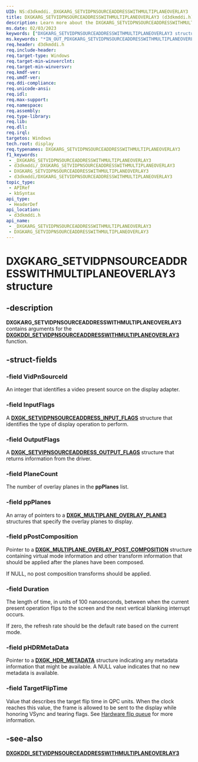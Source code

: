 ```yaml
---
UID: NS:d3dkmddi._DXGKARG_SETVIDPNSOURCEADDRESSWITHMULTIPLANEOVERLAY3
title: DXGKARG_SETVIDPNSOURCEADDRESSWITHMULTIPLANEOVERLAY3 (d3dkmddi.h)
description: Learn more about the DXGKARG_SETVIDPNSOURCEADDRESSWITHMULTIPLANEOVERLAY3 function.
ms.date: 02/03/2023
keywords: ["DXGKARG_SETVIDPNSOURCEADDRESSWITHMULTIPLANEOVERLAY3 structure"]
ms.keywords: "*IN_OUT_PDXGKARG_SETVIDPNSOURCEADDRESSWITHMULTIPLANEOVERLAY3, DXGKARG_SETVIDPNSOURCEADDRESSWITHMULTIPLANEOVERLAY3, DXGKARG_SETVIDPNSOURCEADDRESSWITHMULTIPLANEOVERLAY3 structure [Display Devices], _DXGKARG_SETVIDPNSOURCEADDRESSWITHMULTIPLANEOVERLAY3, d3dkmddi/DXGKARG_SETVIDPNSOURCEADDRESSWITHMULTIPLANEOVERLAY3, display.dxgkarg_setvidpnsourceaddresswithmultiplaneoverlay3"
req.header: d3dkmddi.h
req.include-header: 
req.target-type: Windows
req.target-min-winverclnt: 
req.target-min-winversvr: 
req.kmdf-ver: 
req.umdf-ver: 
req.ddi-compliance: 
req.unicode-ansi: 
req.idl: 
req.max-support: 
req.namespace: 
req.assembly: 
req.type-library: 
req.lib: 
req.dll: 
req.irql: 
targetos: Windows
tech.root: display
req.typenames: DXGKARG_SETVIDPNSOURCEADDRESSWITHMULTIPLANEOVERLAY3
f1_keywords:
 - _DXGKARG_SETVIDPNSOURCEADDRESSWITHMULTIPLANEOVERLAY3
 - d3dkmddi/_DXGKARG_SETVIDPNSOURCEADDRESSWITHMULTIPLANEOVERLAY3
 - DXGKARG_SETVIDPNSOURCEADDRESSWITHMULTIPLANEOVERLAY3
 - d3dkmddi/DXGKARG_SETVIDPNSOURCEADDRESSWITHMULTIPLANEOVERLAY3
topic_type:
 - APIRef
 - kbSyntax
api_type:
 - HeaderDef
api_location:
 - d3dkmddi.h
api_name:
 - _DXGKARG_SETVIDPNSOURCEADDRESSWITHMULTIPLANEOVERLAY3
 - DXGKARG_SETVIDPNSOURCEADDRESSWITHMULTIPLANEOVERLAY3
---
```


# DXGKARG_SETVIDPNSOURCEADDRESSWITHMULTIPLANEOVERLAY3 structure

## -description

**DXGKARG_SETVIDPNSOURCEADDRESSWITHMULTIPLANEOVERLAY3** contains arguments for the [**DXGKDDI_SETVIDPNSOURCEADDRESSWITHMULTIPLANEOVERLAY3**](nc-d3dkmddi-dxgkddi_setvidpnsourceaddresswithmultiplaneoverlay3.md) function.

## -struct-fields

### -field VidPnSourceId

An integer that identifies a video present source on the display adapter.

### -field InputFlags

A [**DXGK_SETVIDPNSOURCEADDRESS_INPUT_FLAGS**](ns-d3dkmddi-_dxgk_setvidpnsourceaddress_input_flags.md) structure that identifies the type of display operation to perform.

### -field OutputFlags

A [**DXGK_SETVIPNSOURCEADDRESS_OUTPUT_FLAGS**](ns-d3dkmddi-_dxgk_setvidpnsourceaddress_output_flags.md) structure that returns information from the driver.

### -field PlaneCount

The number of overlay planes in the **ppPlanes** list.

### -field ppPlanes

An array of pointers to a [**DXGK_MULTIPLANE_OVERLAY_PLANE3**](ns-d3dkmddi-_dxgk_multiplane_overlay_plane3.md) structures that specify the overlay planes to display.

### -field pPostComposition

Pointer to a [**DXGK_MULTIPLANE_OVERLAY_POST_COMPOSITION**](ns-d3dkmddi-_dxgk_multiplane_overlay_post_composition.md) structure containing virtual mode information and other transform information that should be applied after the planes have been composed.

If NULL, no post composition transforms should be applied.

### -field Duration

The length of time, in units of 100 nanoseconds, between when the current present operation flips to the screen and the next vertical blanking interrupt occurs.

If zero, the refresh rate should be the default rate based on the current mode.

### -field pHDRMetaData

Pointer to a [**DXGK_HDR_METADATA**](ns-d3dkmddi-_dxgk_hdr_metadata.md) structure indicating any metadata information that might be available. A NULL value indicates that no new metadata is available.

### -field TargetFlipTime

Value that describes the target flip time in QPC units. When the clock reaches this value, the frame is allowed to be sent to the display while honoring VSync and tearing flags. See [Hardware flip queue](/windows-hardware/drivers/display/hardware-flip-queue) for more information.

## -see-also

[**DXGKDDI_SETVIDPNSOURCEADDRESSWITHMULTIPLANEOVERLAY3**](nc-d3dkmddi-dxgkddi_setvidpnsourceaddresswithmultiplaneoverlay3.md)
